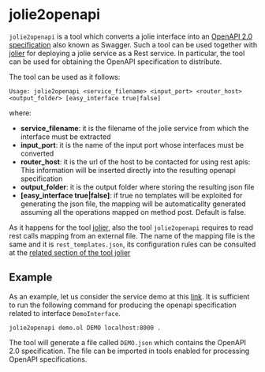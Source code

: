# jolie2openapi

`jolie2openapi` is a tool which converts a jolie interface into an [OpenAPI 2.0 specification](https://swagger.io/docs/specification/2-0/basic-structure/) also known as Swagger. Such a tool can be used together with [jolier](../jolier/README.md) for deploying a jolie service as a Rest service. In particular, the tool can be used for obtaining the OpenAPI specification to distribute.

The tool can be used as it follows:

```text
Usage: jolie2openapi <service_filename> <input_port> <router_host> <output_folder> [easy_interface true|false]
```

where:

* **service\_filename**:    it is the filename of the jolie service from which the interface must be extracted
* **input\_port**:    it is the name of the input port whose interfaces must be converted
* **router\_host**:    it is the url of the host to be contacted for using rest apis: This information will be inserted directly into the resulting openapi specification
* **output\_folder**:    it is the output folder where storing the resulting json file
* **\[easy\_interface true\|false\]**:     if true no templates will be exploited for generating the json file, the mapping will be automaticallty generated assuming all the operations mapped on method post. Default is false.

As it happens for the tool [jolier](../jolier/README.md), also the tool `jolie2openapi` requires to read rest calls mapping from an external file. The name of the mapping file is the same and it is `rest_templates.json`, its configuration rules can be consulted at the [related section of the tool jolier](../jolier/README.md#defining-the-rest-calls-mapping)

## Example

As an example, let us consider the service demo at this [link](https://github.com/jolie/examples/blob/master/v1.10.x/05_other_tools/03_jolier/rest_template.json). It is sufficient to run the following command for producing the openapi specification related to interface `DemoInterface`.

```text
jolie2openapi demo.ol DEMO localhost:8000 .
```

The tool will generate a file called `DEMO.json` which contains the OpenAPI 2.0 specification. The file can be imported in tools enabled for processing OpenAPI specifications.

